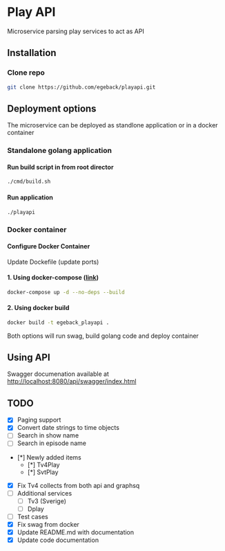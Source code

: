 # Play API

Microservice parsing play services to act as API

## Installation

### Clone repo

``` bash
git clone https://github.com/egeback/playapi.git
```

## Deployment options

The microservice can be deployed as standlone application or in a docker container

### Standalone golang application
  
#### Run build script in from root director

``` bash
./cmd/build.sh
```

#### Run application

``` bash
./playapi
```

### Docker container

#### Configure Docker Container

Update Dockefile (update ports)

#### 1. Using docker-compose ([link](https://www.google.com/url?sa=t&rct=j&q=&esrc=s&source=web&cd=&cad=rja&uact=8&ved=2ahUKEwi06f-GpafqAhXLo4sKHVWeA3UQFjAAegQIBBAC&url=https%3A%2F%2Fdocs.docker.com%2Fcompose%2F&usg=AOvVaw02oes91geDSZ-H__u_XMxc))

``` bash
docker-compose up -d --no-deps --build
```

#### 2. Using docker build

``` bash
docker build -t egeback_playapi .
```

Both options will run swag, build golang code and deploy container

## Using API

Swagger documenation available at [http://localhost:8080/api/swagger/index.html](http://localhost:8080/api/swagger/index.html)

## TODO

* [x] Paging support
* [x] Convert date strings to time objects
* [ ] Search in show name
* [ ] Search in episode name
* [*] Newly added items
  * [*] Tv4Play
  * [*] SvtPlay
* [x] Fix Tv4 collects from both api and graphsq
* [ ] Additional services
  * [ ] Tv3 (Sverige)
  * [ ] Dplay
* [ ] Test cases
* [x] Fix swag from docker
* [x] Update README.md with documentation
* [x] Update code documentation
